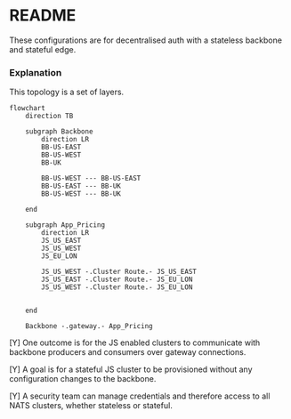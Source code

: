 # README

These configurations are for decentralised auth with a stateless backbone and stateful edge.

### Explanation
This topology is a set of layers.

```mermaid
flowchart
    direction TB

    subgraph Backbone
        direction LR
        BB-US-EAST
        BB-US-WEST
        BB-UK
        
        BB-US-WEST --- BB-US-EAST
        BB-US-EAST --- BB-UK
        BB-US-WEST --- BB-UK

    end

    subgraph App_Pricing
        direction LR                
        JS_US_EAST
        JS_US_WEST
        JS_EU_LON
        
        JS_US_WEST -.Cluster Route.- JS_US_EAST
        JS_US_EAST -.Cluster Route.- JS_EU_LON
        JS_US_WEST -.Cluster Route.- JS_EU_LON
        
        
    end

    Backbone -.gateway.- App_Pricing
```

[Y] One outcome is for the JS enabled clusters to communicate with backbone producers and consumers over gateway connections.

[Y] A goal is for a stateful JS cluster to be provisioned without any configuration changes to the backbone.

[Y] A security team can manage credentials and therefore access to all NATS clusters, whether stateless or stateful.
